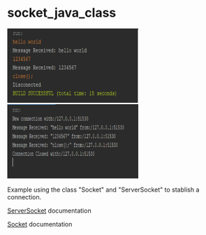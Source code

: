 # socket_java_class
<img src="https://github.com/iivnn/socket_java_class/blob/main/example.png?raw=true" alt="client" width="300px" height="170px">
<img src="https://github.com/iivnn/socket_java_class/blob/main/example01.png?raw=true" alt="server" width="300px" height="170px">
<p>Example using the class "Socket" and "ServerSocket" to stablish a connection.</p>
<p><a href="https://docs.oracle.com/javase/8/docs/api/java/net/ServerSocket.html">ServerSocket<a> documentation</p>
<p><a href="https://docs.oracle.com/javase/8/docs/api/java/net/Socket.html">Socket<a> documentation</p>
